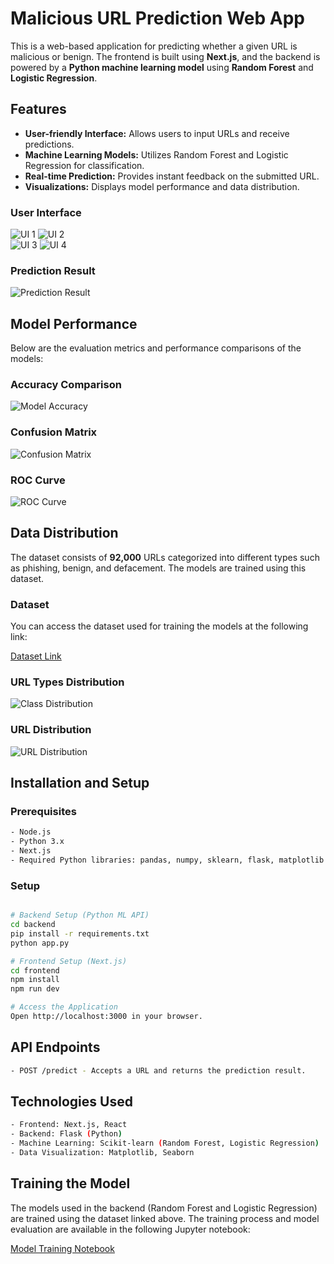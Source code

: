 

# Malicious URL Prediction Web App

This is a web-based application for predicting whether a given URL is malicious or benign. The frontend is built using **Next.js**, and the backend is powered by a **Python machine learning model** using **Random Forest** and **Logistic Regression**.

## Features
- **User-friendly Interface:** Allows users to input URLs and receive predictions.
- **Machine Learning Models:** Utilizes Random Forest and Logistic Regression for classification.
- **Real-time Prediction:** Provides instant feedback on the submitted URL.
- **Visualizations:** Displays model performance and data distribution.

### User Interface

![UI 1](/images/UI_1.jpg) ![UI 2](/images/UI_2.jpg)  
![UI 3](/images/UI_4.jpg) ![UI 4](/images/UI_3.jpg)

### Prediction Result

![Prediction Result](images/prediction_result.png)

## Model Performance
Below are the evaluation metrics and performance comparisons of the models:

### Accuracy Comparison

![Model Accuracy](images/accuracy.png)

### Confusion Matrix

![Confusion Matrix](images/confusion_matrix.png)

### ROC Curve

![ROC Curve](images/ROC.png)

## Data Distribution
The dataset consists of **92,000** URLs categorized into different types such as phishing, benign, and defacement. The models are trained using this dataset.

### Dataset

You can access the dataset used for training the models at the following link:

[Dataset Link](https://example.com/dataset)  

### URL Types Distribution

![Class Distribution](images/datadistribution.png)

### URL Distribution

![URL Distribution](images/URLdistribution.png)

## Installation and Setup

### Prerequisites
```sh
- Node.js
- Python 3.x
- Next.js
- Required Python libraries: pandas, numpy, sklearn, flask, matplotlib
```

### Setup
```sh

# Backend Setup (Python ML API)
cd backend
pip install -r requirements.txt
python app.py

# Frontend Setup (Next.js)
cd frontend
npm install
npm run dev

# Access the Application
Open http://localhost:3000 in your browser.
```

## API Endpoints
```sh
- POST /predict - Accepts a URL and returns the prediction result.
```

## Technologies Used
```sh
- Frontend: Next.js, React
- Backend: Flask (Python)
- Machine Learning: Scikit-learn (Random Forest, Logistic Regression)
- Data Visualization: Matplotlib, Seaborn
```

## Training the Model
The models used in the backend (Random Forest and Logistic Regression) are trained using the dataset linked above. The training process and model evaluation are available in the following Jupyter notebook:

[Model Training Notebook](https://github.com/Sithija-R/Malicious_URL_prediction/blob/main/ML%20model/malicious_URL_Prediction.ipynb) 

